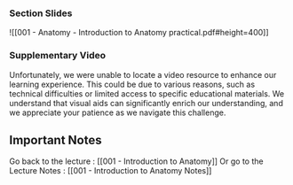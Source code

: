 
###  Section Slides

![[001 - Anatomy - Introduction to Anatomy practical.pdf#height=400]]

### Supplementary Video

Unfortunately, we were unable to locate a video resource to enhance our learning experience. This could be due to various reasons, such as technical difficulties or limited access to specific educational materials. We understand that visual aids can significantly enrich our understanding, and we appreciate your patience as we navigate this challenge.
## Important Notes

Go back to the lecture : [[001 - Introduction to Anatomy]]
Or go to the Lecture Notes : [[001 - Introduction to Anatomy Notes]]